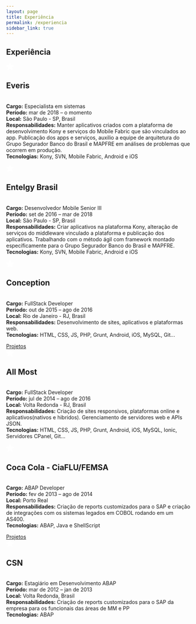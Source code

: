 ```yaml
---
layout: page
title: Experiência
permalink: /experiencia
sidebar_link: true
---
```


## Experiência

<div id="timeline">
    <div class="timeline-item">
        <div class="timeline-icon">
            <svg version="1.1" id="Layer_1" xmlns="http://www.w3.org/2000/svg" xmlns:xlink="http://www.w3.org/1999/xlink" x="0px" y="0px" width="21px" height="20px" viewBox="0 0 21 20" enable-background="new 0 0 21 20" xml:space="preserve">
            <path fill="#FFFFFF" d="M19.998,6.766l-5.759-0.544c-0.362-0.032-0.676-0.264-0.822-0.61l-2.064-4.999
                c-0.329-0.825-1.5-0.825-1.83,0L7.476,5.611c-0.132,0.346-0.462,0.578-0.824,0.61L0.894,6.766C0.035,6.848-0.312,7.921,0.333,8.499
                l4.338,3.811c0.279,0.246,0.395,0.609,0.314,0.975l-1.304,5.345c-0.199,0.842,0.708,1.534,1.468,1.089l4.801-2.822
                c0.313-0.181,0.695-0.181,1.006,0l4.803,2.822c0.759,0.445,1.666-0.23,1.468-1.089l-1.288-5.345
                c-0.081-0.365,0.035-0.729,0.313-0.975l4.34-3.811C21.219,7.921,20.855,6.848,19.998,6.766z"/>
            </svg>
        </div>
        <div class="timeline-content">
            <h2>Everis</h2>
            <p>
                <br/><b>Cargo:</b> Especialista em sistemas
                <br/><b>Período:</b> mar de 2018 – o momento
                <br/><b>Local:</b> São Paulo - SP, Brasil
                <br/><b>Responsabilidades:</b> 
                Manter aplicativos criados com a plataforma de desenvolvimento Kony e serviços do Mobile Fabric que são vinculados ao app. Publicação dos apps e serviços, auxilio a equipe de arquitetura do Grupo Segurador Banco do Brasil e MAPFRE em análises de problemas que ocorrem em produção. 
                <br/><b>Tecnologias:</b> Kony, SVN, Mobile Fabric, Android e iOS
            </p>
            <!-- <a href="#" class="btn">button</a> -->
        </div>
    </div>
    <div class="timeline-item">
        <div class="timeline-icon">
            <svg version="1.1" id="Layer_1" xmlns="http://www.w3.org/2000/svg" xmlns:xlink="http://www.w3.org/1999/xlink" x="0px" y="0px" width="21px" height="20px" viewBox="0 0 21 20" enable-background="new 0 0 21 20" xml:space="preserve">
            <path fill="#FFFFFF" d="M19.998,6.766l-5.759-0.544c-0.362-0.032-0.676-0.264-0.822-0.61l-2.064-4.999
                c-0.329-0.825-1.5-0.825-1.83,0L7.476,5.611c-0.132,0.346-0.462,0.578-0.824,0.61L0.894,6.766C0.035,6.848-0.312,7.921,0.333,8.499
                l4.338,3.811c0.279,0.246,0.395,0.609,0.314,0.975l-1.304,5.345c-0.199,0.842,0.708,1.534,1.468,1.089l4.801-2.822
                c0.313-0.181,0.695-0.181,1.006,0l4.803,2.822c0.759,0.445,1.666-0.23,1.468-1.089l-1.288-5.345
                c-0.081-0.365,0.035-0.729,0.313-0.975l4.34-3.811C21.219,7.921,20.855,6.848,19.998,6.766z"/>
            </svg>
        </div>
        <div class="timeline-content right">
            <h2>Entelgy Brasil</h2>
            <p>
                <br/><b>Cargo:</b> Desenvolvedor Mobile Senior III
                <br/><b>Período:</b> set de 2016 – mar de 2018
                <br/><b>Local:</b> São Paulo - SP, Brasil
                <br/><b>Responsabilidades:</b> 
                Criar aplicativos na plataforma Kony, alteração de serviços do middleware vinculado a plataforma e publicação dos aplicativos. Trabalhando com o método ágil com framework montado específicamente para o Grupo Segurador Banco do Brasil e MAPFRE.
                <br/><b>Tecnologias:</b> Kony, SVN, Mobile Fabric, Android e iOS
            </p>
            <!-- <a href="#" class="btn">button</a> -->
        </div>
    </div>
    <div class="timeline-item">
        <div class="timeline-icon">
            <svg version="1.1" id="Layer_1" xmlns="http://www.w3.org/2000/svg" xmlns:xlink="http://www.w3.org/1999/xlink" x="0px" y="0px" width="21px" height="20px" viewBox="0 0 21 20" enable-background="new 0 0 21 20" xml:space="preserve">
            <path fill="#FFFFFF" d="M19.998,6.766l-5.759-0.544c-0.362-0.032-0.676-0.264-0.822-0.61l-2.064-4.999
                c-0.329-0.825-1.5-0.825-1.83,0L7.476,5.611c-0.132,0.346-0.462,0.578-0.824,0.61L0.894,6.766C0.035,6.848-0.312,7.921,0.333,8.499
                l4.338,3.811c0.279,0.246,0.395,0.609,0.314,0.975l-1.304,5.345c-0.199,0.842,0.708,1.534,1.468,1.089l4.801-2.822
                c0.313-0.181,0.695-0.181,1.006,0l4.803,2.822c0.759,0.445,1.666-0.23,1.468-1.089l-1.288-5.345
                c-0.081-0.365,0.035-0.729,0.313-0.975l4.34-3.811C21.219,7.921,20.855,6.848,19.998,6.766z"/>
            </svg>
        </div>
        <div class="timeline-content">
            <h2>Conception</h2>
            <p>
                <br/><b>Cargo:</b> FullStack Developer
                <br/><b>Período:</b> out de 2015 – ago de 2016
                <br/><b>Local:</b> Rio de Janeiro - RJ, Brasil
                <br/><b>Responsabilidades:</b> 
                Desenvolvimento de sites, aplicativos e plataformas web. 
                <br/><b>Tecnologias:</b> HTML, CSS, JS, PHP, Grunt, Android, iOS, MySQL, Git...
            </p>
            <a href="/conception" class="btn">Projetos</a>
        </div>
    </div>
    <div class="timeline-item">
        <div class="timeline-icon">
            <svg version="1.1" id="Layer_1" xmlns="http://www.w3.org/2000/svg" xmlns:xlink="http://www.w3.org/1999/xlink" x="0px" y="0px" width="21px" height="20px" viewBox="0 0 21 20" enable-background="new 0 0 21 20" xml:space="preserve">
            <path fill="#FFFFFF" d="M19.998,6.766l-5.759-0.544c-0.362-0.032-0.676-0.264-0.822-0.61l-2.064-4.999
                c-0.329-0.825-1.5-0.825-1.83,0L7.476,5.611c-0.132,0.346-0.462,0.578-0.824,0.61L0.894,6.766C0.035,6.848-0.312,7.921,0.333,8.499
                l4.338,3.811c0.279,0.246,0.395,0.609,0.314,0.975l-1.304,5.345c-0.199,0.842,0.708,1.534,1.468,1.089l4.801-2.822
                c0.313-0.181,0.695-0.181,1.006,0l4.803,2.822c0.759,0.445,1.666-0.23,1.468-1.089l-1.288-5.345
                c-0.081-0.365,0.035-0.729,0.313-0.975l4.34-3.811C21.219,7.921,20.855,6.848,19.998,6.766z"/>
            </svg>
        </div>
        <div class="timeline-content right">
            <h2>All Most</h2>
            <p>
                <br/><b>Cargo:</b> FullStack Developer
                <br/><b>Período:</b> jul de 2014 – ago de 2016
                <br/><b>Local:</b> Volta Redonda - RJ, Brasil
                <br/><b>Responsabilidades:</b> 
                Criação de sites responsivos, plataformas online e aplicativos(nativos e hibridos). Gerenciamento de servidores web e APIs JSON.
                <br/><b>Tecnologias:</b> HTML, CSS, JS, PHP, Grunt, Android, iOS, MySQL, Ionic, Servidores CPanel, Git...
            </p>
            <!-- <a href="#" class="btn">button</a> -->
        </div>
    </div>
    <div class="timeline-item">
        <div class="timeline-icon">
            <svg version="1.1" id="Layer_1" xmlns="http://www.w3.org/2000/svg" xmlns:xlink="http://www.w3.org/1999/xlink" x="0px" y="0px" width="21px" height="20px" viewBox="0 0 21 20" enable-background="new 0 0 21 20" xml:space="preserve">
            <path fill="#FFFFFF" d="M19.998,6.766l-5.759-0.544c-0.362-0.032-0.676-0.264-0.822-0.61l-2.064-4.999
                c-0.329-0.825-1.5-0.825-1.83,0L7.476,5.611c-0.132,0.346-0.462,0.578-0.824,0.61L0.894,6.766C0.035,6.848-0.312,7.921,0.333,8.499
                l4.338,3.811c0.279,0.246,0.395,0.609,0.314,0.975l-1.304,5.345c-0.199,0.842,0.708,1.534,1.468,1.089l4.801-2.822
                c0.313-0.181,0.695-0.181,1.006,0l4.803,2.822c0.759,0.445,1.666-0.23,1.468-1.089l-1.288-5.345
                c-0.081-0.365,0.035-0.729,0.313-0.975l4.34-3.811C21.219,7.921,20.855,6.848,19.998,6.766z"/>
            </svg>
        </div>
        <div class="timeline-content">
            <h2>Coca Cola - CiaFLU/FEMSA</h2>
            <p>
                <br/><b>Cargo:</b> ABAP Developer
                <br/><b>Período:</b> fev de 2013 – ago de 2014
                <br/><b>Local:</b> Porto Real
                <br/><b>Responsabilidades:</b> 
                Criação de reports customizados para o SAP e criação de integrações com os sistemas legados em COBOL rodando em um AS400. 
                <br/><b>Tecnologias:</b> ABAP, Java e ShellScript
            </p>
            <a href="/ciaflu-cocacola" class="btn">Projetos</a>
        </div>
    </div>
    <div class="timeline-item">
        <div class="timeline-icon">
            <svg version="1.1" id="Layer_1" xmlns="http://www.w3.org/2000/svg" xmlns:xlink="http://www.w3.org/1999/xlink" x="0px" y="0px" width="21px" height="20px" viewBox="0 0 21 20" enable-background="new 0 0 21 20" xml:space="preserve">
            <path fill="#FFFFFF" d="M19.998,6.766l-5.759-0.544c-0.362-0.032-0.676-0.264-0.822-0.61l-2.064-4.999
                c-0.329-0.825-1.5-0.825-1.83,0L7.476,5.611c-0.132,0.346-0.462,0.578-0.824,0.61L0.894,6.766C0.035,6.848-0.312,7.921,0.333,8.499
                l4.338,3.811c0.279,0.246,0.395,0.609,0.314,0.975l-1.304,5.345c-0.199,0.842,0.708,1.534,1.468,1.089l4.801-2.822
                c0.313-0.181,0.695-0.181,1.006,0l4.803,2.822c0.759,0.445,1.666-0.23,1.468-1.089l-1.288-5.345
                c-0.081-0.365,0.035-0.729,0.313-0.975l4.34-3.811C21.219,7.921,20.855,6.848,19.998,6.766z"/>
            </svg>
        </div>
        <div class="timeline-content right">
            <h2>CSN</h2>
            <p>
                <br/><b>Cargo:</b> Estagiário em Desenvolvimento ABAP
                <br/><b>Período:</b> mar de 2012 – jan de 2013
                <br/><b>Local:</b> Volta Redonda, Brasil
                <br/><b>Responsabilidades:</b> 
                Criação de reports customizados para o SAP da empresa para os funcionais das áreas de MM e PP
                <br/><b>Tecnologias:</b> ABAP
            </p>
            <!-- <a href="#" class="btn">button</a> -->
        </div>
    </div>
</div>
